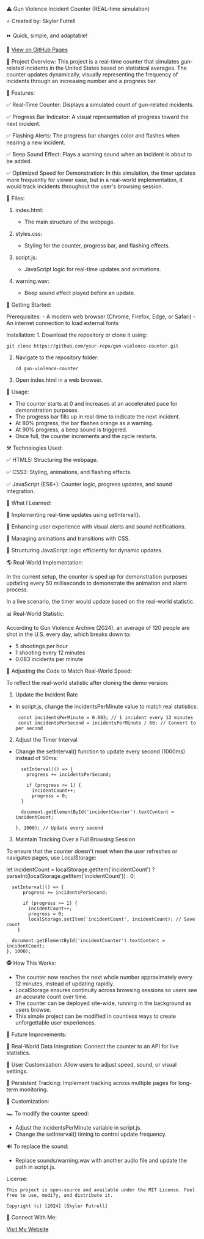 ⚠️ Gun Violence Incident Counter (REAL-time simulation)

⭐ Created by: Skyler Futrell

⏩ Quick, simple, and adaptable!

👀 [View on GitHub Pages](https://skylerfutrell.github.io/gun-violence-counter/)

📌 Project Overview: 
This project is a real-time counter that simulates gun-related incidents in the United States based on statistical averages.
The counter updates dynamically, visually representing the frequency of incidents through an increasing number and a progress bar.

🚀 Features: 

✅ Real-Time Counter: Displays a simulated count of gun-related incidents.

✅ Progress Bar Indicator: A visual representation of progress toward the next incident.

✅ Flashing Alerts: The progress bar changes color and flashes when nearing a new incident.

✅ Beep Sound Effect: Plays a warning sound when an incident is about to be added.

✅ Optimized Speed for Demonstration: In this simulation, the timer updates more frequently for viewer ease, but in a real-world implementation, it would track incidents throughout the user's browsing session.


📂 Files:

1. index.html:
   
   - The main structure of the webpage.
     
2. styles.css:
   
   - Styling for the counter, progress bar, and flashing effects.
     
3. script.js:
   
   - JavaScript logic for real-time updates and animations.
     
4. warning.wav:

   - Beep sound effect played before an update.

🏁 Getting Started:

  Prerequisites:
    - A modern web browser (Chrome, Firefox, Edge, or Safari)
    - An internet connection to load external fonts

  Installation:
    1. Download the repository or clone it using:
              
    git clone https://github.com/your-repo/gun-violence-counter.git

  2. Navigate to the repository folder:

         cd gun-violence-counter

  3. Open index.html in a web browser.


📖 Usage:

- The counter starts at 0 and increases at an accelerated pace for demonstration purposes.
- The progress bar fills up in real-time to indicate the next incident.
- At 80% progress, the bar flashes orange as a warning.
- At 90% progress, a beep sound is triggered.
- Once full, the counter increments and the cycle restarts.

⚒️ Technologies Used:

✅ HTML5: Structuring the webpage.

✅ CSS3: Styling, animations, and flashing effects.

✅ JavaScript (ES6+): Counter logic, progress updates, and sound integration.

📝 What I Learned:

🧠 Implementing real-time updates using setInterval().

🧠 Enhancing user experience with visual alerts and sound notifications.

🧠 Managing animations and transitions with CSS.

🧠 Structuring JavaScript logic efficiently for dynamic updates.

🌎 Real-World Implementation:

In the current setup, the counter is sped up for demonstration purposes updating every 50 milliseconds to demonstrate the animation and alarm process.

In a live scenario, the timer would update based on the real-world statistic.

📊 Real-World Statistic: 

According to Gun Violence Archive (2024), an average of 120 people are shot in the U.S. every day, which breaks down to:

- 5 shootings per hour
- 1 shooting every 12 minutes
- 0.083 incidents per minute

🚀 Adjusting the Code to Match Real-World Speed:

To reflect the real-world statistic after cloning the demo version:

1. Update the Incident Rate

- In script.js, change the incidentsPerMinute value to match real statistics:

       const incidentsPerMinute = 0.083; // 1 incident every 12 minutes
       const incidentsPerSecond = incidentsPerMinute / 60; // Convert to per second
  
2. Adjust the Timer Interval

- Change the setInterval() function to update every second (1000ms) instead of 50ms:

        setInterval(() => {
          progress += incidentsPerSecond;

          if (progress >= 1) {
            incidentCount++;
            progress = 0;
        }

        document.getElementById('incidentCounter').textContent = incidentCount;

      }, 1000); // Update every second

3. Maintain Tracking Over a Full Browsing Session

To ensure that the counter doesn't reset when the user refreshes or navigates pages, use LocalStorage:

let incidentCount = localStorage.getItem('incidentCount') ? parseInt(localStorage.getItem('incidentCount')) : 0;

      setInterval(() => {
          progress += incidentsPerSecond;

          if (progress >= 1) {
            incidentCount++;
            progress = 0;
            localStorage.setItem('incidentCount', incidentCount); // Save count
        }

      document.getElementById('incidentCounter').textContent = incidentCount;
    }, 1000);

🕵️ How This Works:

- The counter now reaches the next whole number approximately every 12 minutes, instead of updating rapidly.
- LocalStorage ensures continuity across browsing sessions so users see an accurate count over time.
- The counter can be deployed site-wide, running in the background as users browse.
- This simple project can be modified in countless ways to create unforgettable user experiences.

🎯 Future Improvements:

🚀 Real-World Data Integration: Connect the counter to an API for live statistics.

🚀 User Customization: Allow users to adjust speed, sound, or visual settings.

🚀 Persistent Tracking: Implement tracking across multiple pages for long-term monitoring.

🎨 Customization:

🏎️ To modify the counter speed:

- Adjust the incidentsPerMinute variable in script.js.
- Change the setInterval() timing to control update frequency.

🔊 To replace the sound:

- Replace sounds/warning.wav with another audio file and update the path in script.js.

License:

    This project is open-source and available under the MIT License. Feel free to use, modify, and distribute it.

    Copyright (c) [2024] [Skyler Futrell]

🔗 Connect With Me:

[Visit My Website](https://www.futrellstudioportfolio.com)

 
